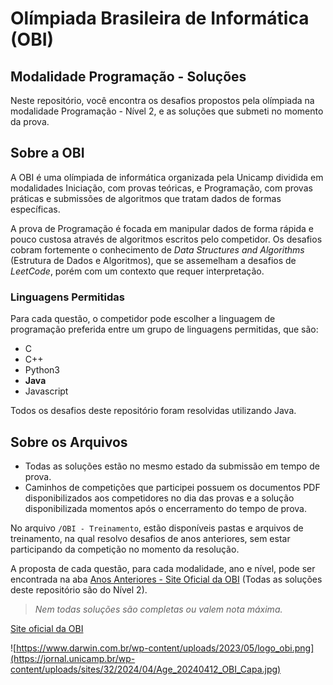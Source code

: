 # Olímpiada Brasileira de Informática (OBI)
## Modalidade Programação - Soluções



Neste repositório, você encontra os desafios propostos pela olímpiada na modalidade Programação - Nível 2, e as soluções que submeti no momento da prova.  

## Sobre a OBI

A OBI é uma olímpiada de informática organizada pela Unicamp dividida em modalidades Iniciação, com provas teóricas, e Programação, com provas práticas e submissões de algoritmos que tratam dados de formas específicas.  

A prova de Programação é focada em manipular dados de forma rápida e pouco custosa através de algoritmos escritos pelo competidor. Os desafios cobram fortemente o conhecimento de *Data Structures and Algorithms* (Estrutura de Dados e Algoritmos), que se assemelham a desafios de *LeetCode*, porém com um contexto que requer interpretação.  

### Linguagens Permitidas
Para cada questão, o competidor pode escolher a linguagem de programação preferida entre um grupo de linguagens permitidas, que são:
- C
- C++
- Python3
- **Java**
- Javascript

Todos os desafios deste repositório foram resolvidas utilizando Java.

## Sobre os Arquivos

- Todas as soluções estão no mesmo estado da submissão em tempo de prova.  
- Caminhos de competições que participei possuem os documentos PDF disponibilizados aos competidores no dia das provas e a solução disponibilizada momentos após o encerramento do tempo de prova.

No arquivo `/OBI - Treinamento`, estão disponíveis pastas e arquivos de treinamento, na qual resolvo desafios de anos anteriores, sem estar participando da competição no momento da resolução.  

A proposta de cada questão, para cada modalidade, ano e nível, pode ser encontrada na aba [Anos Anteriores - Site Oficial da OBI](https://olimpiada.ic.unicamp.br/passadas/) (Todas as soluções deste repositório são do Nível 2). 

> *Nem todas soluções são completas ou valem nota máxima.*

[Site oficial da OBI](https://olimpiada.ic.unicamp.br/)

![https://www.darwin.com.br/wp-content/uploads/2023/05/logo_obi.png](https://jornal.unicamp.br/wp-content/uploads/sites/32/2024/04/Age_20240412_OBI_Capa.jpg)
